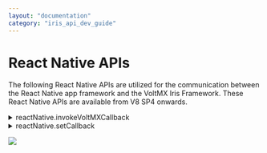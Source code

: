 ```yaml
---
layout: "documentation"
category: "iris_api_dev_guide"
---
```

                            


React Native APIs
=================

The following React Native APIs are utilized for the communication between the React Native app framework and the VoltMX Iris Framework. These React Native APIs are available from V8 SP4 onwards.


<details close markdown="block"><summary>reactNative.invokeVoltMXCallback</summary>

* * *

This API invokes the VoltMX Iris callback, which is registered in the VoltMX Iris app by using the [voltmx.reactNative.setCallback API](voltmx.reactnative_functions.html#setCallback).

### Syntax

{% highlight VoltMx %}
reactNative.invokeVoltMXCallback(id, args)
{% endhighlight %}

> **_Note:_** You must prefix _NativeModules_ while calling this API, if NativeModules.reactNative is not exported from the React Native module and if the same is not imported in the module file where this API is used.

### Input Parameters

| Parameter | Description |
| --- | --- |
| id | Request identifier of the ReactNative app. This parameter is used to bind the request with the response. > **_Note:_** If a request has to listen for a response, you must register the listener/callback for the request by using the reactNative.setCallback API and leveraging the same _id_ parameter as of the reactNative.invokeVoltMXCallback API. > **_Note:_** The value of the _id_ parameter must follow this format: ReactNativeAppName + unique string. |
| args | Object with key–value pair elements with key as String and value as Object, such as Number, Boolean, String, Array, and Object. This parameter is used to pass data from the React Native app to the VoltMX Iris app context. |

 

reactNativeCallback registers a React Native callback function. This callback will be invoked by using the [voltmx.reactNative.sendResult API](voltmx.reactnative_functions.html#sendResult) from the VoltMX Iris app context.

### Example

{% highlight VoltMx %}
args = {
    operation:"fetchAccounts"
};
NativeModules.reactNative.invokeVoltMXCallback(<id>, args);  
  
//You can omit the NativeModules prefix if NativeModules.reactNative is exported from the React Native module   
//and the same is imported in the module file where this API is used.
{% endhighlight %}

### Return Value

None

**Platform Availability**

*   iOS
*   Android

* * *

</details>
<details close markdown="block"><summary>reactNative.setCallback</summary>

* * *

This API is used to register a callback/listener to receive the result/response from the VoltMX Iris app context. The registered callback will be invoked while using the [voltmx.reactNative.sendResult API](voltmx.reactnative_functions.html#sendResult) from the VoltMX Iris app context.

### Syntax

{% highlight VoltMx %}
reactNative.setCallback(id, Callback)
{% endhighlight %}

### Input Parameters

| Parameter | Description |
| --- | --- |
| id | Request identifier for the React Native app. Since there can be multiple React Native apps integrated in to a VoltMX Iris app, the _id_ parameter is used to distinguish between the different React Native apps as well as to differentiate different invocations from the same app. > **_Note:_** The value of the _id_ parameter must follow this format: ReactNativeAppName + unique string. |
| Callback | JavaScript function. Callbacks are internally maintained as a dictionary of this API's _id_ and _Callback_ parameters. The callback will be removed from the dictionary once the result is sent (by using the [voltmx.reactNative.sendResult API](voltmx.reactnative_functions.html#sendResult)) to avoid an exception of the React Native framework. This exception occurs when the [voltmx.reactNative.sendResult API](voltmx.reactnative_functions.html#sendResult) is called more than once per request. |

 

### Example

{% highlight VoltMx %}
function reactNativeCallback(resultData){
  ..........
};

NativeModules.reactNative.setCallback(<id>, reactNativeCallback);  
  
//You can omit the NativeModules prefix if NativeModules.reactNative is exported from the React Native module   
//and the same is imported in the module file where this API is used.
{% endhighlight %}

### Return Value

None

### Platform Availability

*   iOS
*   Android

* * *
</details>

![](resources/prettify/onload.png)
